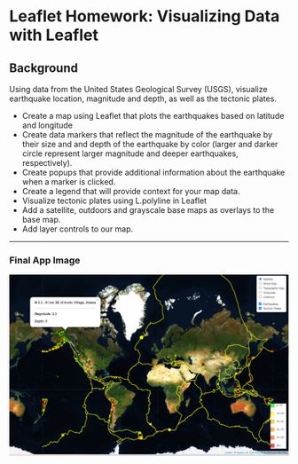 # Leaflet Homework: Visualizing Data with Leaflet

## Background

Using data from the United States Geological Survey (USGS), visualize earthquake location, magnitude and depth, as well as the tectonic plates.

- Create a map using Leaflet that plots the earthquakes based on latitude and longitude
- Create data markers that reflect the magnitude of the earthquake by their size and and depth of the earthquake by color (larger and darker circle represent larger magnitude and deeper earthquakes, respectively).
- Create popups that provide additional information about the earthquake when a marker is clicked.
- Create a legend that will provide context for your map data.
- Visualize tectonic plates using L.polyline in Leaflet
- Add a satellite, outdoors and grayscale base maps as overlays to the base map.
- Add layer controls to our map.
- - -

### Final App Image
![Sample of Website](https://github.com/adriana-icasiano/leaflet-challenge/blob/main/images/final_app_view.PNG)
